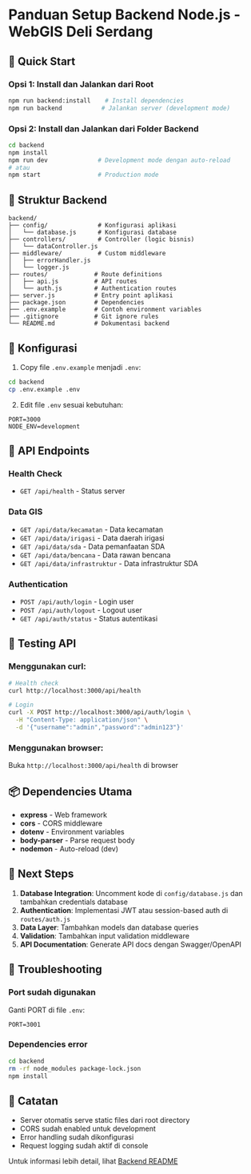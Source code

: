 # Panduan Setup Backend Node.js - WebGIS Deli Serdang

## 🚀 Quick Start

### Opsi 1: Install dan Jalankan dari Root
```bash
npm run backend:install    # Install dependencies
npm run backend           # Jalankan server (development mode)
```

### Opsi 2: Install dan Jalankan dari Folder Backend
```bash
cd backend
npm install
npm run dev              # Development mode dengan auto-reload
# atau
npm start                # Production mode
```

## 📁 Struktur Backend

```
backend/
├── config/              # Konfigurasi aplikasi
│   └── database.js      # Konfigurasi database
├── controllers/         # Controller (logic bisnis)
│   └── dataController.js
├── middleware/          # Custom middleware
│   ├── errorHandler.js
│   └── logger.js
├── routes/             # Route definitions
│   ├── api.js          # API routes
│   └── auth.js         # Authentication routes
├── server.js           # Entry point aplikasi
├── package.json        # Dependencies
├── .env.example        # Contoh environment variables
├── .gitignore          # Git ignore rules
└── README.md           # Dokumentasi backend
```

## 🔧 Konfigurasi

1. Copy file `.env.example` menjadi `.env`:
```bash
cd backend
cp .env.example .env
```

2. Edit file `.env` sesuai kebutuhan:
```env
PORT=3000
NODE_ENV=development
```

## 📡 API Endpoints

### Health Check
- `GET /api/health` - Status server

### Data GIS
- `GET /api/data/kecamatan` - Data kecamatan
- `GET /api/data/irigasi` - Data daerah irigasi
- `GET /api/data/sda` - Data pemanfaatan SDA
- `GET /api/data/bencana` - Data rawan bencana
- `GET /api/data/infrastruktur` - Data infrastruktur SDA

### Authentication
- `POST /api/auth/login` - Login user
- `POST /api/auth/logout` - Logout user
- `GET /api/auth/status` - Status autentikasi

## 🧪 Testing API

### Menggunakan curl:
```bash
# Health check
curl http://localhost:3000/api/health

# Login
curl -X POST http://localhost:3000/api/auth/login \
  -H "Content-Type: application/json" \
  -d '{"username":"admin","password":"admin123"}'
```

### Menggunakan browser:
Buka `http://localhost:3000/api/health` di browser

## 📦 Dependencies Utama

- **express** - Web framework
- **cors** - CORS middleware
- **dotenv** - Environment variables
- **body-parser** - Parse request body
- **nodemon** - Auto-reload (dev)

## 🔐 Next Steps

1. **Database Integration**: Uncomment kode di `config/database.js` dan tambahkan credentials database
2. **Authentication**: Implementasi JWT atau session-based auth di `routes/auth.js`
3. **Data Layer**: Tambahkan models dan database queries
4. **Validation**: Tambahkan input validation middleware
5. **API Documentation**: Generate API docs dengan Swagger/OpenAPI

## 🐛 Troubleshooting

### Port sudah digunakan
Ganti PORT di file `.env`:
```env
PORT=3001
```

### Dependencies error
```bash
cd backend
rm -rf node_modules package-lock.json
npm install
```

## 📝 Catatan

- Server otomatis serve static files dari root directory
- CORS sudah enabled untuk development
- Error handling sudah dikonfigurasi
- Request logging sudah aktif di console

Untuk informasi lebih detail, lihat [Backend README](backend/README.md)
